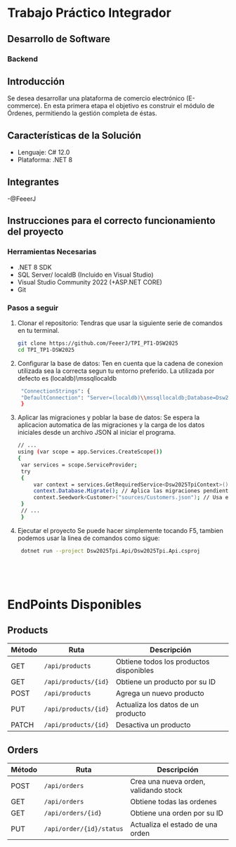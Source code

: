 # Trabajo Práctico Integrador
## Desarrollo de Software
### Backend

## Introducción
Se desea desarrollar una plataforma de comercio electrónico (E-commerce). 
En esta primera etapa el objetivo es construir el módulo de Órdenes, permitiendo la gestión completa de éstas.

## Características de la Solución

- Lenguaje: C# 12.0
- Plataforma: .NET 8

## Integrantes
-@FeeerJ

## Instrucciones para el correcto funcionamiento del proyecto
### Herramientas Necesarias
- .NET 8 SDK
- SQL Server/ localdB (Incluido en Visual Studio)
- Visual Studio Community 2022 (+ASP.NET CORE)
- Git

### Pasos a seguir
1. Clonar el repositorio:
   Tendras que usar la siguiente serie de comandos en tu terminal.
   ```bash
   git clone https://github.com/FeeerJ/TPI_PT1-DSW2025
   cd TPI_TP1-DSW2025
2. Configurar la base de datos: 
   Ten en cuenta que la cadena de conexion utilizada sea la correcta segun tu entorno preferido. La utilizada por defecto es (localdb)\\mssqllocaldb
   ```bash
    "ConnectionStrings": {
    "DefaultConnection": "Server=(localdb)\\mssqllocaldb;Database=Dsw2025Tpi;Trusted_Connection=True;MultipleActiveResultSets=true"
    }
3. Aplicar las migraciones y poblar la base de datos:
   Se espera la aplicacion automatica de las migraciones y la carga de los datos iniciales desde un archivo JSON al iniciar el programa.
   ```bash
   // ...
   using (var scope = app.Services.CreateScope())
   {
    var services = scope.ServiceProvider;
    try
    {
        var context = services.GetRequiredService<Dsw2025TpiContext>();
        context.Database.Migrate(); // Aplica las migraciones pendientes
        context.Seedwork<Customer>("sources/Customers.json"); // Usa el método de extensión para seedear los clientes
    }
    // ...
    }
4. Ejecutar el proyecto
   Se puede hacer simplemente tocando F5, tambien podemos usar la linea de comandos como sigue:
   ```bash
    dotnet run --project Dsw2025Tpi.Api/Dsw2025Tpi.Api.csproj


 
 
# EndPoints Disponibles

## Products

| Método | Ruta               | Descripción                        |
|--------|--------------------|----------------------------------|
| GET    | `/api/products`     | Obtiene todos los productos disponibles |
| GET    | `/api/products/{id}`| Obtiene un producto por su ID    |
| POST   | `/api/products`     | Agrega un nuevo producto          |
| PUT    | `/api/products/{id}`| Actualiza los datos de un producto|
| PATCH  | `/api/products/{id}`| Desactiva un producto             |

## Orders

| Método | Ruta           | Descripción                      |
|--------|----------------|--------------------------------|
| POST   | `/api/orders`  | Crea una nueva orden, validando stock |
| GET    | `/api/orders`     | Obtiene todas las ordenes  |
| GET    | `/api/orders/{id}`| Obtiene una orden por su ID    |
| PUT    | `/api/order/{id}/status`| Actualiza el estado de una orden|
